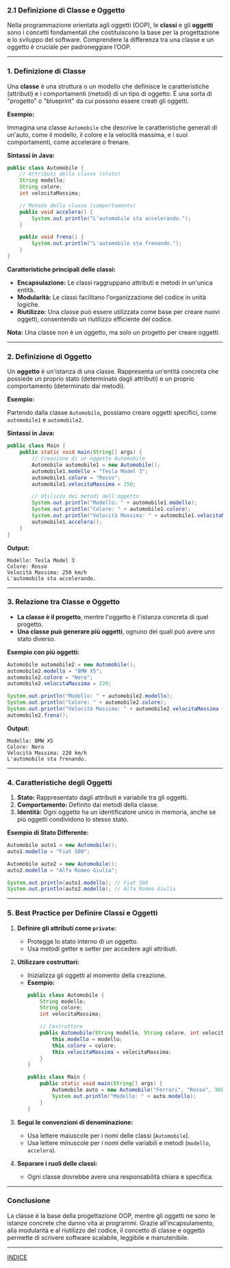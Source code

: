 ### **2.1 Definizione di Classe e Oggetto**

Nella programmazione orientata agli oggetti (OOP), le **classi** e gli **oggetti** sono i concetti fondamentali che costituiscono la base per la progettazione e lo sviluppo del software. Comprendere la differenza tra una classe e un oggetto è cruciale per padroneggiare l’OOP.

---

### **1. Definizione di Classe**

Una **classe** è una struttura o un modello che definisce le caratteristiche (attributi) e i comportamenti (metodi) di un tipo di oggetto. È una sorta di "progetto" o "blueprint" da cui possono essere creati gli oggetti.

**Esempio:**

Immagina una classe `Automobile` che descrive le caratteristiche generali di un'auto, come il modello, il colore e la velocità massima, e i suoi comportamenti, come accelerare o frenare.

**Sintassi in Java:**
```java
public class Automobile {
    // Attributi della classe (stato)
    String modello;
    String colore;
    int velocitaMassima;

    // Metodo della classe (comportamento)
    public void accelera() {
        System.out.println("L'automobile sta accelerando.");
    }

    public void frena() {
        System.out.println("L'automobile sta frenando.");
    }
}
```

**Caratteristiche principali delle classi:**
- **Encapsulazione:** Le classi raggruppano attributi e metodi in un'unica entità.
- **Modularità:** Le classi facilitano l'organizzazione del codice in unità logiche.
- **Riutilizzo:** Una classe può essere utilizzata come base per creare nuovi oggetti, consentendo un riutilizzo efficiente del codice.

**Nota:** Una classe non è un oggetto, ma solo un progetto per creare oggetti.

---

### **2. Definizione di Oggetto**

Un **oggetto** è un'istanza di una classe. Rappresenta un'entità concreta che possiede un proprio stato (determinato dagli attributi) e un proprio comportamento (determinato dai metodi).

**Esempio:**

Partendo dalla classe `Automobile`, possiamo creare oggetti specifici, come `automobile1` e `automobile2`.

**Sintassi in Java:**
```java
public class Main {
    public static void main(String[] args) {
        // Creazione di un oggetto Automobile
        Automobile automobile1 = new Automobile();
        automobile1.modello = "Tesla Model 3";
        automobile1.colore = "Rosso";
        automobile1.velocitaMassima = 250;

        // Utilizzo dei metodi dell'oggetto
        System.out.println("Modello: " + automobile1.modello);
        System.out.println("Colore: " + automobile1.colore);
        System.out.println("Velocità Massima: " + automobile1.velocitaMassima + " km/h");
        automobile1.accelera();
    }
}
```

**Output:**
```
Modello: Tesla Model 3
Colore: Rosso
Velocità Massima: 250 km/h
L'automobile sta accelerando.
```

---

### **3. Relazione tra Classe e Oggetto**

- **La classe è il progetto**, mentre l'oggetto è l'istanza concreta di quel progetto.
- **Una classe può generare più oggetti**, ognuno dei quali può avere uno stato diverso.

**Esempio con più oggetti:**
```java
Automobile automobile2 = new Automobile();
automobile2.modello = "BMW X5";
automobile2.colore = "Nero";
automobile2.velocitaMassima = 220;

System.out.println("Modello: " + automobile2.modello);
System.out.println("Colore: " + automobile2.colore);
System.out.println("Velocità Massima: " + automobile2.velocitaMassima + " km/h");
automobile2.frena();
```

**Output:**
```
Modello: BMW X5
Colore: Nero
Velocità Massima: 220 km/h
L'automobile sta frenando.
```

---

### **4. Caratteristiche degli Oggetti**

1. **Stato:** Rappresentato dagli attributi e variabile tra gli oggetti.
2. **Comportamento:** Definito dai metodi della classe.
3. **Identità:** Ogni oggetto ha un identificatore unico in memoria, anche se più oggetti condividono lo stesso stato.

**Esempio di Stato Differente:**
```java
Automobile auto1 = new Automobile();
auto1.modello = "Fiat 500";

Automobile auto2 = new Automobile();
auto2.modello = "Alfa Romeo Giulia";

System.out.println(auto1.modello); // Fiat 500
System.out.println(auto2.modello); // Alfa Romeo Giulia
```

---

### **5. Best Practice per Definire Classi e Oggetti**

1. **Definire gli attributi come `private`:**
   - Protegge lo stato interno di un oggetto.
   - Usa metodi getter e setter per accedere agli attributi.

2. **Utilizzare costruttori:**
   - Inizializza gli oggetti al momento della creazione.
   - **Esempio:**
     ```java
     public class Automobile {
         String modello;
         String colore;
         int velocitaMassima;

         // Costruttore
         public Automobile(String modello, String colore, int velocitaMassima) {
             this.modello = modello;
             this.colore = colore;
             this.velocitaMassima = velocitaMassima;
         }
     }

     public class Main {
         public static void main(String[] args) {
             Automobile auto = new Automobile("Ferrari", "Rosso", 300);
             System.out.println("Modello: " + auto.modello);
         }
     }
     ```

3. **Segui le convenzioni di denominazione:**
   - Usa lettere maiuscole per i nomi delle classi (`Automobile`).
   - Usa lettere minuscole per i nomi delle variabili e metodi (`modello`, `accelera`).

4. **Separare i ruoli delle classi:**
   - Ogni classe dovrebbe avere una responsabilità chiara e specifica.

---

### **Conclusione**

La classe è la base della progettazione OOP, mentre gli oggetti ne sono le istanze concrete che danno vita ai programmi. Grazie all’incapsulamento, alla modularità e al riutilizzo del codice, il concetto di classe e oggetto permette di scrivere software scalabile, leggibile e manutenibile.


---
[INDICE](README.md)